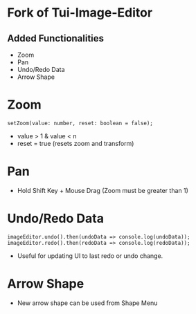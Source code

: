 # Fork of Tui-Image-Editor

## Added Functionalities
- Zoom
- Pan
- Undo/Redo Data
- Arrow Shape

# Zoom 
`setZoom(value: number, reset: boolean = false);` 

- value > 1 & value < n 
- reset = true (resets zoom and transform) 

# Pan
- Hold Shift Key + Mouse Drag (Zoom must be greater than 1) 

# Undo/Redo Data
`imageEditor.undo().then(undoData => console.log(undoData));`
`imageEditor.redo().then(redoData => console.log(redoData));`

- Useful for updating UI to last redo or undo change. 

# Arrow Shape
- New arrow shape can be used from Shape Menu
